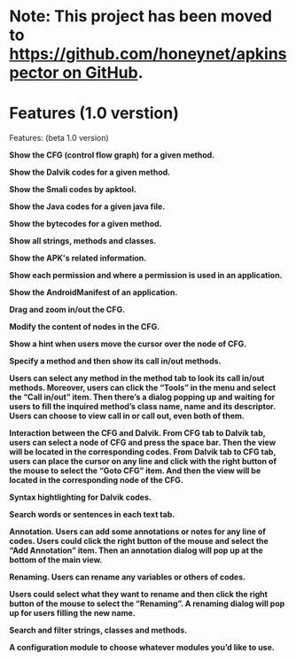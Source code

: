 # Note: This project has been moved to [https://github.com/honeynet/apkinspector on GitHub](https://github.com/honeynet/apkinspector). #

# Features (1.0 verstion) #

Features: (beta 1.0 version)

**Show the CFG (control flow graph) for a given method.**

**Show the Dalvik codes for a given method.**

**Show the Smali codes by apktool.**

**Show the Java codes for a given java file.**

**Show the bytecodes for a given method.**

**Show all strings, methods and classes.**

**Show the APK's related information.**

**Show each permission and where a permission is used in an application.**

**Show the AndroidManifest of an application.**

**Drag and zoom in/out the CFG.**

**Modify the content of nodes in the CFG.**

**Show a hint when users move the cursor over the node of CFG.**

**Specify a method and then show its call in/out methods.**

**Users can select any method in the method tab to look its call in/out methods. Moreover, users can click the “Tools” in the menu and select the “Call in/out” item. Then there’s a dialog popping up and waiting for users to fill the inquired method’s class name, name and its descriptor. Users can choose to view call in or call out, even both of them.**

**Interaction between the CFG and Dalvik.
From CFG tab to Dalvik tab, users can select a node of CFG and press the space bar. Then the view will be located in the corresponding codes. From Dalvik tab to CFG tab, users can place the cursor on any line and click with the right button of the mouse to select the “Goto CFG” item. And then the view will be located in the corresponding node of the CFG.**

**Syntax hightlighting for Dalvik codes.**

**Search words or sentences in each text tab.**

**Annotation. Users can add some annotations or notes for any line of codes.
Users could click the right button of the mouse and select the “Add Annotation” item. Then an annotation dialog will pop up at the bottom of the main view.**

**Renaming. Users can rename any variables or others of codes.**

**Users could select what they want to rename and then click the right button of the mouse to select the “Renaming”. A renaming dialog will pop up for users filling the new name.**

**Search and filter strings, classes and methods.**

**A configuration module to choose whatever modules you’d like to use.**

